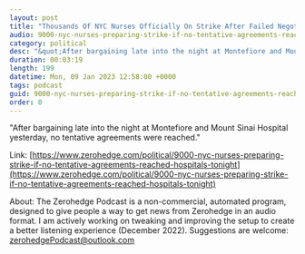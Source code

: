 ```yaml
---
layout: post
title: "Thousands Of NYC Nurses Officially On Strike After Failed Negotiations "
audio: 9000-nyc-nurses-preparing-strike-if-no-tentative-agreements-reached-hospitals-tonight-1
category: political
desc: "&quot;After bargaining late into the night at Montefiore and Mount Sinai Hospital yesterday, no tentative agreements were reached.&quot; "
duration: 00:03:19
length: 199
datetime: Mon, 09 Jan 2023 12:58:00 +0000
tags: podcast
guid: 9000-nyc-nurses-preparing-strike-if-no-tentative-agreements-reached-hospitals-tonight-0
order: 0
---
```

&quot;After bargaining late into the night at Montefiore and Mount Sinai Hospital yesterday, no tentative agreements were reached.&quot; 

Link: [https://www.zerohedge.com/political/9000-nyc-nurses-preparing-strike-if-no-tentative-agreements-reached-hospitals-tonight](https://www.zerohedge.com/political/9000-nyc-nurses-preparing-strike-if-no-tentative-agreements-reached-hospitals-tonight)

About: The Zerohedge Podcast is a non-commercial, automated program, designed to give people a way to get news from Zerohedge in an audio format.  I am actively working on tweaking and improving the setup to create a better listening experience (December 2022).  Suggestions are welcome: [zerohedgePodcast@outlook.com](mailto:zerohedgePodcast@outlook.com)
